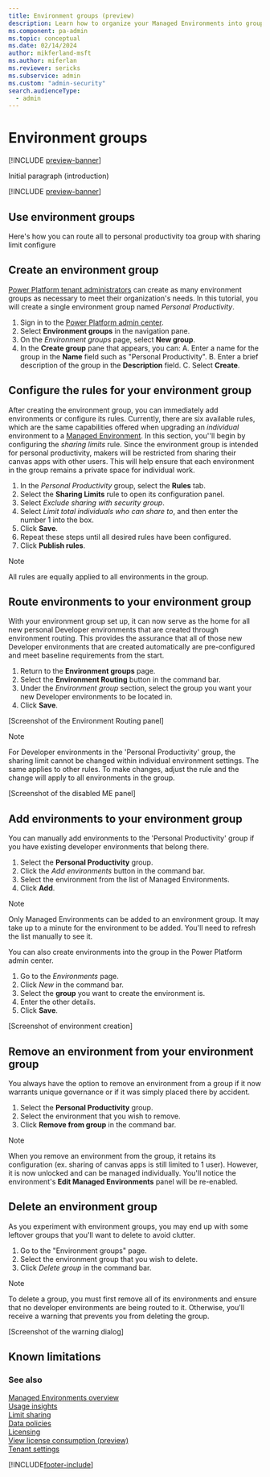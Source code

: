 ```yaml
---
title: Environment groups (preview)
description: Learn how to organize your Managed Environments into groups and govern them in bulk with rules.
ms.component: pa-admin
ms.topic: conceptual
ms.date: 02/14/2024
author: mikferland-msft
ms.author: miferlan
ms.reviewer: sericks
ms.subservice: admin
ms.custom: "admin-security"
search.audienceType: 
  - admin
---
```

# Environment groups

[!INCLUDE [preview-banner](~/../shared-content/shared/preview-includes/preview-banner.md)]

Initial paragraph (introduction)

[!INCLUDE [preview-banner](~/../shared-content/shared/preview-includes/preview-note.md)]

## Use environment groups

Here's how you can route all to personal productivity toa group with sharing limit configure

## Create an environment group
[Power Platform tenant administrators](https://learn.microsoft.com/en-us/power-platform/admin/use-service-admin-role-manage-tenant) can create as many environment groups as necessary to meet their organization's needs. In this tutorial, you will create a single environment group named *Personal Productivity*.

1. Sign in to the [Power Platform admin center](https://admin.powerplatform.microsoft.com/).
2. Select **Environment groups** in the navigation pane.
3. On the *Environment groups* page, select **New group**.
4. In the **Create group** pane that appears, you can:
  A. Enter a name for the group in the **Name** field such as "Personal Productivity".
  B. Enter a brief description of the group in the **Description** field.
  C. Select **Create**.

## Configure the rules for your environment group
After creating the environment group, you can immediately add environments or configure its rules. Currently, there are six available rules, which are the same capabilities offered when upgrading an _individual_ environment to a [Managed Environment](https://learn.microsoft.com/en-us/power-platform/admin/managed-environment-overview). In this section, you''ll begin by configuring the *sharing limits* rule. Since the environment group is intended for personal productivity, makers will be restricted from sharing their canvas apps with other users. This will help ensure that each environment in the group remains a private space for individual work.

1. In the *Personal Productivity* group, select the **Rules** tab.
2. Select the **Sharing Limits** rule to open its configuration panel.
3. Select *Exclude sharing with security group*.
4. Select *Limit total individuals who can share to*, and then enter the number 1 into the box.
5. Click **Save**.
6. Repeat these steps until all desired rules have been configured.
7. Click **Publish rules**.

> [!NOTE]
> All rules are equally applied to all environments in the group.

## Route environments to your environment group
With your environment group set up, it can now serve as the home for all new personal Developer environments that are created through environment routing. This provides the assurance that all of those new Developer environments that are created automatically are pre-configured and meet baseline requirements from the start.

1. Return to the **Environment groups** page.
2. Select the **Environment Routing** button in the command bar.
3. Under the *Environment group* section, select the group you want your new Developer environments to be located in.
4. Click **Save**.

[Screenshot of the Environment Routing panel]

> [!NOTE]
> For Developer environments in the 'Personal Productivity' group, the sharing limit cannot be changed within individual environment settings. The same applies to other rules. To make changes, adjust the rule and the change will apply to all environments in the group.

[Screenshot of the disabled ME panel]

## Add environments to your environment group
You can manually add environments to the 'Personal Productivity' group if you have existing developer environments that belong there.

1. Select the **Personal Productivity** group.
2. Click the *Add environments* button in the command bar.
3. Select the environment from the list of Managed Environments.
6. Click **Add**.

> [!NOTE]
> Only Managed Environments can be added to an environment group.
> It may take up to a minute for the environment to be added. You'll need to refresh the list manually to see it.

You can also create environments into the group in the Power Platform admin center.

1. Go to the *Environments* page.
2. Click *New* in the command bar.
3. Select the **group** you want to create the environment is.
4. Enter the other details.
7. Click **Save**.

[Screenshot of environment creation]

## Remove an environment from your environment group
You always have the option to remove an environment from a group if it now warrants unique governance or if it was simply placed there by accident.

1. Select the **Personal Productivity** group.
2. Select the environment that you wish to remove.
3. Click **Remove from group** in the command bar.

> [!NOTE]
> When you remove an environment from the group, it retains its configuration (ex. sharing of canvas apps is still limited to 1 user). However, it is now unlocked and can be managed individually. You'll notice the environment's **Edit Managed Environments** panel will be re-enabled.

## Delete an environment group
As you experiment with environment groups, you may end up with some leftover groups that you'll want to delete to avoid clutter.

1. Go to the "Environment groups" page.
2. Select the environment group that you wish to delete.
3. Click *Delete group* in the command bar.

> [!NOTE]
> To delete a group, you must first remove all of its environments and ensure that no developer environments are being routed to it. Otherwise, you'll receive a warning that prevents you from deleting the group.

[Screenshot of the warning dialog]

## Known limitations


### See also

[Managed Environments overview](managed-environment-overview.md)  <br /> 
[Usage insights](managed-environment-usage-insights.md)  <br />
[Limit sharing](managed-environment-sharing-limits.md)  <br />
[Data policies](managed-environment-data-policies.md) <br />
[Licensing](managed-environment-licensing.md)  <br />
[View license consumption (preview)](view-license-consumption-issues.md) <br />
[Tenant settings](tenant-settings.md)


[!INCLUDE[footer-include](../includes/footer-banner.md)]
